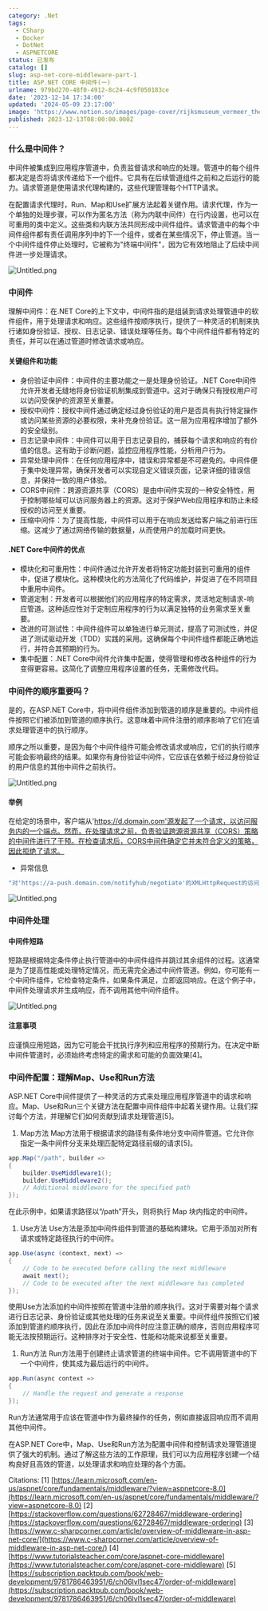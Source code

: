```yaml
---
category: .Net
tags:
  - CSharp
  - Docker
  - DotNet
  - ASPNETCORE
status: 已发布
catalog: []
slug: asp-net-core-middleware-part-1
title: ASP.NET CORE 中间件(一)
urlname: 979bd270-48f0-4912-8c24-4c9f050183ce
date: '2023-12-14 17:34:00'
updated: '2024-05-09 23:17:00'
image: 'https://www.notion.so/images/page-cover/rijksmuseum_vermeer_the_milkmaid.jpg'
published: 2023-12-13T08:00:00.000Z
---
```


### 什么是中间件？


中间件被集成到应用程序管道中，负责监督请求和响应的处理。管道中的每个组件都决定是否将请求传递给下一个组件。它具有在后续管道组件之前和之后运行的能力。请求管道是使用请求代理构建的，这些代理管理每个HTTP请求。


在配置请求代理时，Run、Map和Use扩展方法起着关键作用。请求代理，作为一个单独的处理步骤，可以作为匿名方法（称为内联中间件）在行内设置，也可以在可重用的类中定义。这些类和内联方法共同形成中间件组件。请求管道中的每个中间件组件都有责任调用序列中的下一个组件，或者在某些情况下，停止管道。当一个中间件组件停止处理时，它被称为"终端中间件"，因为它有效地阻止了后续中间件进一步处理请求。


![Untitled.png](https://prod-files-secure.s3.us-west-2.amazonaws.com/5d24fe63-e567-4804-86f9-9fdc62e13082/da807807-d02d-4fa1-86b6-db45e4678714/Untitled.png?X-Amz-Algorithm=AWS4-HMAC-SHA256&X-Amz-Content-Sha256=UNSIGNED-PAYLOAD&X-Amz-Credential=ASIAZI2LB46624HIU5KF%2F20250314%2Fus-west-2%2Fs3%2Faws4_request&X-Amz-Date=20250314T053739Z&X-Amz-Expires=3600&X-Amz-Security-Token=IQoJb3JpZ2luX2VjEJ3%2F%2F%2F%2F%2F%2F%2F%2F%2F%2FwEaCXVzLXdlc3QtMiJIMEYCIQDM8mYGoeXMDhIIYzRSw0bQcejo53wJxCI0IS5cPSST3wIhALpv9GBd77%2BDRztT6MX6a%2FwQd%2FPH4Nf2dtdS8P3lWauiKogECOb%2F%2F%2F%2F%2F%2F%2F%2F%2F%2FwEQABoMNjM3NDIzMTgzODA1Igw9MxeNBiL05wgtk8cq3APbiVZv2FqHskzEQxbIuYyNEdlARTldE%2Bj8h71WyG1WqpT%2B%2BBmqItFJ5r8PttC3uHQK4UbxNWyBV2ssYhdDrcvjGDPi4A%2FJ%2BzWNY05iPUPRwr2PrSE8UrakLaVX0YPmhtKmq1j9r%2FIj69ECrZHHpo5%2Fk8XXA0yIyPcTiYvcCsRj4od%2F1SGMRf%2Fr0HQ%2FQWLsileVOiAOOkgImB7JJ9b%2B3f98R9azF4JOx3nnl9ec17tQqC2r%2FI41AjhZZdOxwjjUjLKGCpmLrT3a3f4e5CZ1%2Bk7aLmEeshTM4%2B5JO4LeMzGtLTB7BYWRDGCwb4nc5%2FLx5Ck25z7NAwDNRSvApyyDi7to9lXHGo6ylEFxSpllM6WKpwc4Lz8A25tgLp5m0RHD8%2FUrt8xNAYcXhkbUg8wqSDB2te3EgvDeAQ2tJbW2VZeeQIfFvgoYMZgWE2KsCjlWQsCRzUTds1EF1HyhNsIM5rvt15l5GSlVNzR7QTa4Yux8DZ9kgfLrPexKft%2BRTZ4lSMiTW2WpatIhEy4Rf3SbbtoSR1hU7l%2Fheq8nO7JdrlWT2k3zpBXSvXo0uhgpWL5W0t%2FOGz8NBX7u8pDDN9uCYZetjapGIvepxkthLShqo%2FesE6g3EB9rXoESR5%2FuWzCo6s6%2BBjqkAayk8IWW3w2sYKXHSS3KYZykVVA%2BAq3mBmX%2BtZMIkrPDnk2lIjMkLmh4K7CRiT9kCAB%2FEz05VczVqQrECr9cvTt4AGWSBW1tE%2BzITLuy8lMXVv9CqxkIQAbZ%2BSAOzAJPAnjmBLRzaaPDAKw3aEZny0Olm1LoVbGaST8QDXF0RzJmHtAmWcegG4w%2Fo8T%2FhhdH8KbL1fxu%2F67oNSqRt8I39EPRpRQW&X-Amz-Signature=825c21f6b3deaad429bf8e91de0eaf53a51bea975483375e818f2dc26195d816&X-Amz-SignedHeaders=host&x-id=GetObject)


### 中间件


理解中间件：在.NET Core的上下文中，中间件指的是组装到请求处理管道中的软件组件，用于处理请求和响应。这些组件按顺序执行，提供了一种灵活的机制来执行诸如身份验证、授权、日志记录、错误处理等任务。每个中间件组件都有特定的责任，并可以在通过管道时修改请求或响应。


#### 关键组件和功能

- 身份验证中间件：中间件的主要功能之一是处理身份验证。.NET Core中间件允许开发者无缝地将身份验证机制集成到管道中。这对于确保只有授权用户可以访问受保护的资源至关重要。
- 授权中间件：授权中间件通过确定经过身份验证的用户是否具有执行特定操作或访问某些资源的必要权限，来补充身份验证。这一层为应用程序增加了额外的安全级别。
- 日志记录中间件：中间件可以用于日志记录目的，捕获每个请求和响应的有价值的信息。这有助于诊断问题，监控应用程序性能，分析用户行为。
- 异常处理中间件：在任何应用程序中，错误和异常都是不可避免的。中间件便于集中处理异常，确保开发者可以实现自定义错误页面，记录详细的错误信息，并保持一致的用户体验。
- CORS中间件：跨源资源共享（CORS）是由中间件实现的一种安全特性，用于控制哪些域可以访问服务器上的资源。这对于保护Web应用程序和防止未经授权的访问至关重要。
- 压缩中间件：为了提高性能，中间件可以用于在响应发送给客户端之前进行压缩。这减少了通过网络传输的数据量，从而使用户的加载时间更快。

#### .NET Core中间件的优点

- 模块化和可重用性：中间件通过允许开发者将特定功能封装到可重用的组件中，促进了模块化。这种模块化的方法简化了代码维护，并促进了在不同项目中重用中间件。
- 管道定制：开发者可以根据他们的应用程序的特定需求，灵活地定制请求-响应管道。这种适应性对于定制应用程序的行为以满足独特的业务需求至关重要。
- 改进的可测试性：中间件组件可以单独进行单元测试，提高了可测试性，并促进了测试驱动开发（TDD）实践的采用。这确保每个中间件组件都能正确地运行，并符合其预期的行为。
- 集中配置：.NET Core中间件允许集中配置，使得管理和修改各种组件的行为变得更容易。这简化了调整应用程序设置的任务，无需修改代码。

### 中间件的顺序重要吗？


是的，在ASP.NET Core中，将中间件组件添加到管道的顺序是重要的。中间件组件按照它们被添加到管道的顺序执行。这意味着中间件注册的顺序影响了它们在请求处理管道中的执行顺序。


顺序之所以重要，是因为每个中间件组件可能会修改请求或响应，它们的执行顺序可能会影响最终的结果。如果你有身份验证中间件，它应该在依赖于经过身份验证的用户信息的其他中间件之前执行。


![Untitled.png](https://prod-files-secure.s3.us-west-2.amazonaws.com/5d24fe63-e567-4804-86f9-9fdc62e13082/24f795a2-1c5a-4a6b-a0d8-2afb160076f1/Untitled.png?X-Amz-Algorithm=AWS4-HMAC-SHA256&X-Amz-Content-Sha256=UNSIGNED-PAYLOAD&X-Amz-Credential=ASIAZI2LB46624HIU5KF%2F20250314%2Fus-west-2%2Fs3%2Faws4_request&X-Amz-Date=20250314T053739Z&X-Amz-Expires=3600&X-Amz-Security-Token=IQoJb3JpZ2luX2VjEJ3%2F%2F%2F%2F%2F%2F%2F%2F%2F%2FwEaCXVzLXdlc3QtMiJIMEYCIQDM8mYGoeXMDhIIYzRSw0bQcejo53wJxCI0IS5cPSST3wIhALpv9GBd77%2BDRztT6MX6a%2FwQd%2FPH4Nf2dtdS8P3lWauiKogECOb%2F%2F%2F%2F%2F%2F%2F%2F%2F%2FwEQABoMNjM3NDIzMTgzODA1Igw9MxeNBiL05wgtk8cq3APbiVZv2FqHskzEQxbIuYyNEdlARTldE%2Bj8h71WyG1WqpT%2B%2BBmqItFJ5r8PttC3uHQK4UbxNWyBV2ssYhdDrcvjGDPi4A%2FJ%2BzWNY05iPUPRwr2PrSE8UrakLaVX0YPmhtKmq1j9r%2FIj69ECrZHHpo5%2Fk8XXA0yIyPcTiYvcCsRj4od%2F1SGMRf%2Fr0HQ%2FQWLsileVOiAOOkgImB7JJ9b%2B3f98R9azF4JOx3nnl9ec17tQqC2r%2FI41AjhZZdOxwjjUjLKGCpmLrT3a3f4e5CZ1%2Bk7aLmEeshTM4%2B5JO4LeMzGtLTB7BYWRDGCwb4nc5%2FLx5Ck25z7NAwDNRSvApyyDi7to9lXHGo6ylEFxSpllM6WKpwc4Lz8A25tgLp5m0RHD8%2FUrt8xNAYcXhkbUg8wqSDB2te3EgvDeAQ2tJbW2VZeeQIfFvgoYMZgWE2KsCjlWQsCRzUTds1EF1HyhNsIM5rvt15l5GSlVNzR7QTa4Yux8DZ9kgfLrPexKft%2BRTZ4lSMiTW2WpatIhEy4Rf3SbbtoSR1hU7l%2Fheq8nO7JdrlWT2k3zpBXSvXo0uhgpWL5W0t%2FOGz8NBX7u8pDDN9uCYZetjapGIvepxkthLShqo%2FesE6g3EB9rXoESR5%2FuWzCo6s6%2BBjqkAayk8IWW3w2sYKXHSS3KYZykVVA%2BAq3mBmX%2BtZMIkrPDnk2lIjMkLmh4K7CRiT9kCAB%2FEz05VczVqQrECr9cvTt4AGWSBW1tE%2BzITLuy8lMXVv9CqxkIQAbZ%2BSAOzAJPAnjmBLRzaaPDAKw3aEZny0Olm1LoVbGaST8QDXF0RzJmHtAmWcegG4w%2Fo8T%2FhhdH8KbL1fxu%2F67oNSqRt8I39EPRpRQW&X-Amz-Signature=281f36c38ae722555d9e4f88231606807486edd63b74de9cf45d7806ec435fda&X-Amz-SignedHeaders=host&x-id=GetObject)


#### 举例


在给定的场景中，客户端从'https://d.domain.com'源发起了一个请求，以访问服务内的一个端点。然而，在处理请求之前，负责验证跨源资源共享（CORS）策略的中间件进行了干预。在检查请求后，CORS中间件确定它并未符合定义的策略，因此拒绝了请求。

- 异常信息

```c#
"对'https://a-push.domain.com/notifyhub/negotiate'的XMLHttpRequest的访问，源自'https://d.domain.com'，已被CORS策略阻止：预检请求的响应未通过访问控制检查：请求的资源上没有'Access-Control-Allow-Origin'头。"[1][2][3]
```


![Untitled.png](https://prod-files-secure.s3.us-west-2.amazonaws.com/5d24fe63-e567-4804-86f9-9fdc62e13082/371d9517-dafe-4432-94b7-2d14d1593167/Untitled.png?X-Amz-Algorithm=AWS4-HMAC-SHA256&X-Amz-Content-Sha256=UNSIGNED-PAYLOAD&X-Amz-Credential=ASIAZI2LB46624HIU5KF%2F20250314%2Fus-west-2%2Fs3%2Faws4_request&X-Amz-Date=20250314T053739Z&X-Amz-Expires=3600&X-Amz-Security-Token=IQoJb3JpZ2luX2VjEJ3%2F%2F%2F%2F%2F%2F%2F%2F%2F%2FwEaCXVzLXdlc3QtMiJIMEYCIQDM8mYGoeXMDhIIYzRSw0bQcejo53wJxCI0IS5cPSST3wIhALpv9GBd77%2BDRztT6MX6a%2FwQd%2FPH4Nf2dtdS8P3lWauiKogECOb%2F%2F%2F%2F%2F%2F%2F%2F%2F%2FwEQABoMNjM3NDIzMTgzODA1Igw9MxeNBiL05wgtk8cq3APbiVZv2FqHskzEQxbIuYyNEdlARTldE%2Bj8h71WyG1WqpT%2B%2BBmqItFJ5r8PttC3uHQK4UbxNWyBV2ssYhdDrcvjGDPi4A%2FJ%2BzWNY05iPUPRwr2PrSE8UrakLaVX0YPmhtKmq1j9r%2FIj69ECrZHHpo5%2Fk8XXA0yIyPcTiYvcCsRj4od%2F1SGMRf%2Fr0HQ%2FQWLsileVOiAOOkgImB7JJ9b%2B3f98R9azF4JOx3nnl9ec17tQqC2r%2FI41AjhZZdOxwjjUjLKGCpmLrT3a3f4e5CZ1%2Bk7aLmEeshTM4%2B5JO4LeMzGtLTB7BYWRDGCwb4nc5%2FLx5Ck25z7NAwDNRSvApyyDi7to9lXHGo6ylEFxSpllM6WKpwc4Lz8A25tgLp5m0RHD8%2FUrt8xNAYcXhkbUg8wqSDB2te3EgvDeAQ2tJbW2VZeeQIfFvgoYMZgWE2KsCjlWQsCRzUTds1EF1HyhNsIM5rvt15l5GSlVNzR7QTa4Yux8DZ9kgfLrPexKft%2BRTZ4lSMiTW2WpatIhEy4Rf3SbbtoSR1hU7l%2Fheq8nO7JdrlWT2k3zpBXSvXo0uhgpWL5W0t%2FOGz8NBX7u8pDDN9uCYZetjapGIvepxkthLShqo%2FesE6g3EB9rXoESR5%2FuWzCo6s6%2BBjqkAayk8IWW3w2sYKXHSS3KYZykVVA%2BAq3mBmX%2BtZMIkrPDnk2lIjMkLmh4K7CRiT9kCAB%2FEz05VczVqQrECr9cvTt4AGWSBW1tE%2BzITLuy8lMXVv9CqxkIQAbZ%2BSAOzAJPAnjmBLRzaaPDAKw3aEZny0Olm1LoVbGaST8QDXF0RzJmHtAmWcegG4w%2Fo8T%2FhhdH8KbL1fxu%2F67oNSqRt8I39EPRpRQW&X-Amz-Signature=5a706239229314b8708af1f6f3e5c84eb9ca1ecfaa033bda2b98dfe246d6459f&X-Amz-SignedHeaders=host&x-id=GetObject)


### 中间件处理


#### 中间件短路
短路是根据特定条件停止执行管道中的中间件组件并跳过其余组件的过程。这通常是为了提高性能或处理特定情况，而无需完全通过中间件管道。例如，你可能有一个中间件组件，它检查特定条件，如果条件满足，立即返回响应。在这个例子中，中间件处理请求并生成响应，而不调用其他中间件组件。


![Untitled.png](https://prod-files-secure.s3.us-west-2.amazonaws.com/5d24fe63-e567-4804-86f9-9fdc62e13082/e8a1d943-cb51-4723-936e-23c6af2fb0f9/Untitled.png?X-Amz-Algorithm=AWS4-HMAC-SHA256&X-Amz-Content-Sha256=UNSIGNED-PAYLOAD&X-Amz-Credential=ASIAZI2LB46624HIU5KF%2F20250314%2Fus-west-2%2Fs3%2Faws4_request&X-Amz-Date=20250314T053739Z&X-Amz-Expires=3600&X-Amz-Security-Token=IQoJb3JpZ2luX2VjEJ3%2F%2F%2F%2F%2F%2F%2F%2F%2F%2FwEaCXVzLXdlc3QtMiJIMEYCIQDM8mYGoeXMDhIIYzRSw0bQcejo53wJxCI0IS5cPSST3wIhALpv9GBd77%2BDRztT6MX6a%2FwQd%2FPH4Nf2dtdS8P3lWauiKogECOb%2F%2F%2F%2F%2F%2F%2F%2F%2F%2FwEQABoMNjM3NDIzMTgzODA1Igw9MxeNBiL05wgtk8cq3APbiVZv2FqHskzEQxbIuYyNEdlARTldE%2Bj8h71WyG1WqpT%2B%2BBmqItFJ5r8PttC3uHQK4UbxNWyBV2ssYhdDrcvjGDPi4A%2FJ%2BzWNY05iPUPRwr2PrSE8UrakLaVX0YPmhtKmq1j9r%2FIj69ECrZHHpo5%2Fk8XXA0yIyPcTiYvcCsRj4od%2F1SGMRf%2Fr0HQ%2FQWLsileVOiAOOkgImB7JJ9b%2B3f98R9azF4JOx3nnl9ec17tQqC2r%2FI41AjhZZdOxwjjUjLKGCpmLrT3a3f4e5CZ1%2Bk7aLmEeshTM4%2B5JO4LeMzGtLTB7BYWRDGCwb4nc5%2FLx5Ck25z7NAwDNRSvApyyDi7to9lXHGo6ylEFxSpllM6WKpwc4Lz8A25tgLp5m0RHD8%2FUrt8xNAYcXhkbUg8wqSDB2te3EgvDeAQ2tJbW2VZeeQIfFvgoYMZgWE2KsCjlWQsCRzUTds1EF1HyhNsIM5rvt15l5GSlVNzR7QTa4Yux8DZ9kgfLrPexKft%2BRTZ4lSMiTW2WpatIhEy4Rf3SbbtoSR1hU7l%2Fheq8nO7JdrlWT2k3zpBXSvXo0uhgpWL5W0t%2FOGz8NBX7u8pDDN9uCYZetjapGIvepxkthLShqo%2FesE6g3EB9rXoESR5%2FuWzCo6s6%2BBjqkAayk8IWW3w2sYKXHSS3KYZykVVA%2BAq3mBmX%2BtZMIkrPDnk2lIjMkLmh4K7CRiT9kCAB%2FEz05VczVqQrECr9cvTt4AGWSBW1tE%2BzITLuy8lMXVv9CqxkIQAbZ%2BSAOzAJPAnjmBLRzaaPDAKw3aEZny0Olm1LoVbGaST8QDXF0RzJmHtAmWcegG4w%2Fo8T%2FhhdH8KbL1fxu%2F67oNSqRt8I39EPRpRQW&X-Amz-Signature=f6bb617ed09b2050502a884dbb75d7a0e56179aee4f5280a7951c2803376f9c6&X-Amz-SignedHeaders=host&x-id=GetObject)


#### 注意事项


应谨慎应用短路，因为它可能会干扰执行序列和应用程序的预期行为。在决定中断中间件管道时，必须始终考虑特定的需求和可能的负面效果[4]。


### 中间件配置：理解Map、Use和Run方法


ASP.NET Core中间件提供了一种灵活的方式来处理应用程序管道中的请求和响应。Map、Use和Run三个关键方法在配置中间件组件中起着关键作用。让我们探讨每个方法，并理解它们如何贡献到请求处理管道[5]。

1. Map方法
Map方法用于根据请求的路径有条件地分支中间件管道。它允许你指定一条中间件分支来处理匹配特定路径前缀的请求[5]。

```c#
app.Map("/path", builder =>
{
    builder.UseMiddleware1();
    builder.UseMiddleware2();
    // Additional middleware for the specified path
});
```


在此示例中，如果请求路径以“/path”开头，则将执行 Map 块内指定的中间件。

1. Use方法
Use方法是添加中间件组件到管道的基础构建块。它用于添加对所有请求或特定路径执行的中间件。

```c#
app.Use(async (context, next) =>
{
    // Code to be executed before calling the next middleware
    await next();
    // Code to be executed after the next middleware has completed
});
```


使用Use方法添加的中间件按照在管道中注册的顺序执行。这对于需要对每个请求进行日志记录、身份验证或其他处理的任务来说至关重要。中间件组件按照它们被添加到管道的顺序执行，因此在添加中间件时应注意正确的顺序，否则应用程序可能无法按预期运行。这种排序对于安全性、性能和功能来说都至关重要。

1. Run方法
Run方法用于创建终止请求管道的终端中间件。它不调用管道中的下一个中间件，使其成为最后运行的中间件。

```c#
app.Run(async context =>
{
    // Handle the request and generate a response
});
```


Run方法通常用于应该在管道中作为最终操作的任务，例如直接返回响应而不调用其他中间件。


在ASP.NET Core中，Map、Use和Run方法为配置中间件和控制请求处理管道提供了强大的机制。通过了解这些方法的工作原理，我们可以为应用程序创建一个结构良好且高效的管道，以处理请求和响应处理的各个方面。


Citations:
[1] [https://learn.microsoft.com/en-us/aspnet/core/fundamentals/middleware/?view=aspnetcore-8.0](https://learn.microsoft.com/en-us/aspnet/core/fundamentals/middleware/?view=aspnetcore-8.0)
[2] [https://stackoverflow.com/questions/62728467/middleware-ordering](https://stackoverflow.com/questions/62728467/middleware-ordering)
[3] [https://www.c-sharpcorner.com/article/overview-of-middleware-in-asp-net-core/](https://www.c-sharpcorner.com/article/overview-of-middleware-in-asp-net-core/)
[4] [https://www.tutorialsteacher.com/core/aspnet-core-middleware](https://www.tutorialsteacher.com/core/aspnet-core-middleware)
[5] [https://subscription.packtpub.com/book/web-development/9781786463951/6/ch06lvl1sec47/order-of-middleware](https://subscription.packtpub.com/book/web-development/9781786463951/6/ch06lvl1sec47/order-of-middleware)

